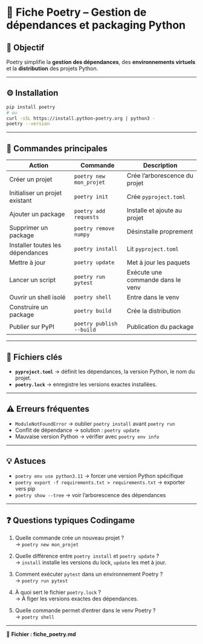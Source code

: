 # 🐍 Fiche Poetry – Gestion de dépendances et packaging Python

## 🎯 Objectif
Poetry simplifie la **gestion des dépendances**, des **environnements virtuels** et la **distribution** des projets Python.

---

## ⚙️ Installation

```bash
pip install poetry
# ou
curl -sSL https://install.python-poetry.org | python3 -
poetry --version
```

---

## 🧱 Commandes principales

| Action | Commande | Description |
|---------|-----------|-------------|
| Créer un projet | `poetry new mon_projet` | Crée l’arborescence du projet |
| Initialiser un projet existant | `poetry init` | Crée `pyproject.toml` |
| Ajouter un package | `poetry add requests` | Installe et ajoute au projet |
| Supprimer un package | `poetry remove numpy` | Désinstalle proprement |
| Installer toutes les dépendances | `poetry install` | Lit `pyproject.toml` |
| Mettre à jour | `poetry update` | Met à jour les paquets |
| Lancer un script | `poetry run pytest` | Exécute une commande dans le venv |
| Ouvrir un shell isolé | `poetry shell` | Entre dans le venv |
| Construire un package | `poetry build` | Crée la distribution |
| Publier sur PyPI | `poetry publish --build` | Publication du package |

---

## 📂 Fichiers clés

- **`pyproject.toml`** → définit les dépendances, la version Python, le nom du projet.  
- **`poetry.lock`** → enregistre les versions exactes installées.

---

## ⚠️ Erreurs fréquentes

- `ModuleNotFoundError` → oublier `poetry install` avant `poetry run`
- Conflit de dépendance → solution : `poetry update`
- Mauvaise version Python → vérifier avec `poetry env info`

---

## 💡 Astuces
- `poetry env use python3.11` → forcer une version Python spécifique  
- `poetry export -f requirements.txt > requirements.txt` → exporter vers pip  
- `poetry show --tree` → voir l’arborescence des dépendances

---

## ❓ Questions typiques Codingame

1. Quelle commande crée un nouveau projet ?  
   → `poetry new mon_projet`

2. Quelle différence entre `poetry install` et `poetry update` ?  
   → `install` installe les versions du lock, `update` les met à jour.

3. Comment exécuter `pytest` dans un environnement Poetry ?  
   → `poetry run pytest`

4. À quoi sert le fichier `poetry.lock` ?  
   → À figer les versions exactes des dépendances.

5. Quelle commande permet d’entrer dans le venv Poetry ?  
   → `poetry shell`

---

📘 **Fichier : fiche_poetry.md**
